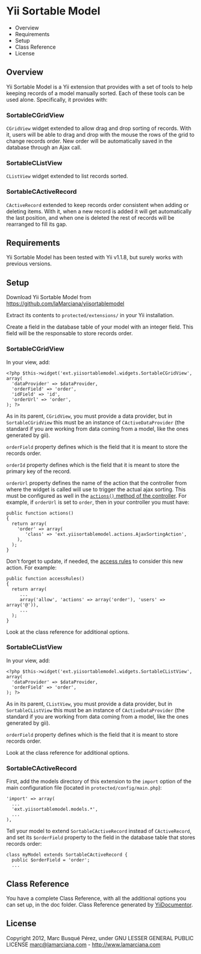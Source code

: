 # Yii Sortable Model

* Overview
* Requirements
* Setup
* Class Reference
* License

## Overview
Yii Sortable Model is a Yii extension that provides with a set of tools to help keeping records of a model manually sorted. Each of these tools can be used alone. Specifically, it provides with:

### SortableCGridView
`CGridView` widget extended to allow drag and drop sorting of records. With it, users will be able to drag and drop with the mouse the rows of the grid to change records order. New order will be automatically saved in the database through an Ajax call.

### SortableCListView
`CListView` widget extended to list records sorted.

### SortableCActiveRecord
`CActiveRecord` extended to keep records order consistent when adding or deleting items. With it, when a new record is added it will get automatically the last position, and when one is deleted the rest of records will be rearranged to fill its gap.

## Requirements
Yii Sortable Model has been tested with Yii v1.1.8, but surely works with previous versions.

## Setup
Download Yii Sortable Model from https://github.com/laMarciana/yiisortablemodel

Extract its contents to `protected/extensions/` in your Yii installation.

Create a field in the database table of your model with an integer field. This field will be the responsable to store records order.

### SortableCGridView
In your view, add:

    <?php $this->widget('ext.yiisortablemodel.widgets.SortableCGridView', array(
      'dataProvider' => $dataProvider,
      'orderField' => 'order',
      'idField' => 'id',
      'orderUrl' => 'order',
    ); ?>

As in its parent, `CGridView`, you must provide a data provider, but in `SortableCGridView` this must be an instance of `CActiveDataProvider` (the standard if you are working from data coming from a model, like the ones generated by gii).

`orderField` property defines which is the field that it is meant to store the records order.

`orderId` property defines which is the field that it is meant to store the primary key of the record.

`orderUrl` property defines the name of the action that the controller from where the widget is called will use to trigger the actual ajax sorting. This must be configured as well in the [`actions()` method of the controller](http://www.yiiframework.com/doc/guide/1.1/en/basics.controller#action). For example, if `orderUrl` is set to `order`, then in your controller you must have:  

    public function actions()
    {
      return array(
        'order' => array(
           'class' => 'ext.yiisortablemodel.actions.AjaxSortingAction',
        ),
      );
    }

Don't forget to update, if needed, the [access rules](http://www.yiiframework.com/doc/guide/1.1/en/topics.auth#access-control-filter) to consider this new action. For example:

    public function accessRules()
    {
      return array(
         ...
         array('allow', 'actions' => array('order'), 'users' => array('@')),
         ...
      );
    }

Look at the class reference for additional options.

### SortableCListView
In your view, add:

    <?php $this->widget('ext.yiisortablemodel.widgets.SortableCListView', array(
      'dataProvider' => $dataProvider,
      'orderField' => 'order',
    ); ?>

As in its parent, `CListView`, you must provide a data provider, but in `SortableCListView` this must be an instance of `CActiveDataProvider`  (the standard if you are working from data coming from a model, like the ones generated by gii).

`orderField` property defines which is the field that it is meant to store records order.

Look at the class reference for additional options.

### SortableCActiveRecord
First, add the models directory of this extension to the `import` option of the main configuration file (located in `protected/config/main.php`):

    'import' => array(
      ...
      'ext.yiisortablemodel.models.*',
      ...
    ),

Tell your model to extend `SortableCActiveRecord` instead of `CActiveRecord`, and set its `$orderField` property to the field in the database table that stores records order:

    class myModel extends SortableCActiveRecord {
      public $orderField = 'order';
      ...

## Class Reference
You have a complete Class Reference, with all the additional options you can set up, in the doc folder. Class Reference generated by [YiiDocumentor](http://www.yiiframework.com/extension/yiidocumentor/).

## License
Copyright 2012, Marc Busqué Pérez, under GNU LESSER GENERAL PUBLIC LICENSE
marc@lamarciana.com - http://www.lamarciana.com
